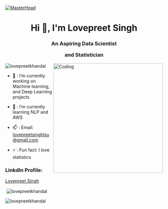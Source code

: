 [![MasterHead](https://cdn.pixabay.com/photo/2018/09/27/09/22/artificial-intelligence-3706562_960_720.jpg)](https://rishavchanda.io)

<h1 align="center">Hi 👋, I'm Lovepreet Singh</h1>


<h3 align="center">An Aspiring Data Scientist 

and Statistician  


</h3>





<img align="right" alt="Coding" width="350" src="https://cdn.dribbble.com/users/1162077/screenshots/3848914/programmer.gif">



<p align="left"> <img src="https://komarev.com/ghpvc/?username=lovepreetkhandal&label=Profile%20views&color=0e75b6&style=flat" alt="lovepreetkhandal" /> </p>

- 🔭 : I’m currently working on Machine learning, 
and Deep Learning projects

- 🌱 : I’m currently learning NLP and AWS

- 📫 : Email: lovepreetsinghlsu@gmail.com

- ⚡ : Fun fact: I love statistics

<h3 align="left">LinkdIn Profile:</h3>
<div class="badge-base LI-profile-badge" data-locale="en_US" data-size="medium" data-theme="dark" data-type="VERTICAL" data-vanity="lovepreet-singh-lsu" data-version="v1"><a class="badge-base__link LI-simple-link" href="https://www.linkedin.com/in/lovepreet-singh-lsu?trk=profile-badge">Lovepreet Singh</a></div>
              


<p>&nbsp;<img align="center" src="https://github-readme-stats.vercel.app/api?username=lovepreetkhandal&show_icons=true&locale=en" alt="lovepreetkhandal" /></p>

<p><img align="center" src="https://github-readme-streak-stats.herokuapp.com/?user=lovepreetkhandal&" alt="lovepreetkhandal" /></p>
